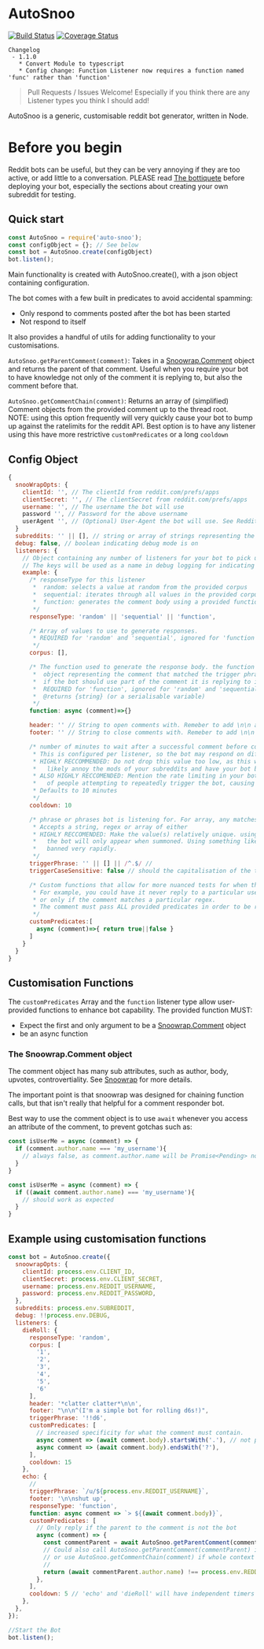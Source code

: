 # AutoSnoo

[![Build Status](https://travis-ci.org/jetbooster/auto-snoo.svg?branch=master)](https://travis-ci.org/jetbooster/auto-snoo) [![Coverage Status](https://coveralls.io/repos/github/jetbooster/auto-snoo/badge.svg?branch=master)](https://coveralls.io/github/jetbooster/auto-snoo)

```
Changelog
 - 1.1.0
   * Convert Module to typescript
   * Config change: Function Listener now requires a function named 'func' rather than 'function'
```

>Pull Requests / Issues Welcome! Especially if you think there are any Listener types you think I should add!

AutoSnoo is a generic, customisable reddit bot generator, written in Node.

# Before you begin
Reddit bots can be useful, but they can be very annoying if they are too active, or add little to a conversation. PLEASE read [The bottiquete](https://reddit.com/r/redditdev/comments/98vj9e/please_be_a_good_bot_citizen_of_reddit/) before deploying your bot, especially the sections about creating your own subreddit for testing.

## Quick start
```javascript
const AutoSnoo = require('auto-snoo');
const configObject = {}; // See below
const bot = AutoSnoo.create(configObject)
bot.listen();

```

Main functionality is created with AutoSnoo.create(), with a json object containing configuration.

The bot comes with a few built in predicates to avoid accidental spamming:
  * Only respond to comments posted after the bot has been started
  * Not respond to itself

It also provides a handful of utils for adding functionality to your customisations.

`AutoSnoo.getParentComment(comment)`: Takes in a [Snoowrap.Comment](https://github.com/not-an-aardvark/snoowrap) object and returns the parent of that comment. Useful when you require your bot to have knowledge not only of the comment it is replying to, but also the comment before that.

`AutoSnoo.getCommentChain(comment)`: Returns an array of (simplified) Comment objects from the provided comment up to the thread root.  
NOTE: using this option frequently will very quickly cause your bot to bump up against the ratelimits for the reddit API. Best option is to have any listener using this have more restrictive `customPredicates` or a long `cooldown`

## Config Object
```javascript
{
  snooWrapOpts: {
    clientId: '', // The clientId from reddit.com/prefs/apps
    clientSecret: '', // The clientSecret from reddit.com/prefs/apps
    username: '', // The username the bot will use
    password '', // Password for the above username 
    userAgent '', // (Optional) User-Agent the bot will use. See Reddit API rules for examples: https://github.com/reddit-archive/reddit/wiki/api#rules
  }
  subreddits: '' || [], // string or array of strings representing the subreddits the bot will listen on
  debug: false, // boolean indicating debug mode is on
  listeners: {
    // Object containing any number of listeners for your bot to pick up on
    // The keys will be used as a name in debug logging for indicating which listener triggered.
    example: {
      /* responseType for this listener
       *  random: selects a value at random from the provided corpus
       *  sequential: iterates through all values in the provided corpus in order
       *  function: generates the comment body using a provided function. See #functions
       */
      responseType: 'random' || 'sequential' || 'function',

      /* Array of values to use to generate responses. 
       * REQUIRED for 'random' and 'sequential', ignored for 'function'
       */
      corpus: [], 

      /* The function used to generate the response body. the function will be called with a snoowrap.Comment
       *  object representing the comment that matched the trigger phrase and all custom predicates. Useful
       *  if the bot should use part of the comment it is replying to in it's reponse.
       *  REQUIRED for 'function', ignored for 'random' and 'sequential'
       *  @returns {string} (or a serialisable variable) 
       */
      function: async (comment)=>{} 

      header: '' // String to open comments with. Remeber to add \n\n at the end if you want your generated content on a new line
      footer: '' // String to close comments with. Remeber to add \n\n at the start if you want your generated content seperate from the footer

      /* number of minutes to wait after a successful comment before commenting again.
       * This is configured per listener, so the bot may respond on different triggers within this time
       * HIGHLY RECCOMMENDED: Do not drop this value too low, as this will 
       *   likely annoy the mods of your subreddits and have your bot banned.
       * ALSO HIGHLY RECCOMENDED: Mention the rate limiting in your bot footer, this will reduce the amount
       *   of people attempting to repeatedly trigger the bot, causing spam
       * Defaults to 10 minutes
       */
      cooldown: 10 

      /* phrase or phrases bot is listening for. For array, any matches is considered a match.
       * Accepts a string, regex or array of either
       * HIGHLY RECCOMENDED: Make the value(s) relatively unique. using /u/{botName} is a good option, then
       *   the bot will only appear when summoned. Using something like 'the' is a great way to get your bot 
       *   banned very rapidly.
       */
      triggerPhrase: '' || [] || /^.$/ // 
      triggerCaseSensitive: false // should the capitalisation of the trigger word match? defaults to false

      /* Custom functions that allow for more nuanced tests for when the bot should reply
       * For example, you could have it never reply to a particular user, only between certain hours,
       * or only if the comment matches a particular regex.
       * The comment must pass ALL provided predicates in order to be responded to.
       */
      customPredicates:[
        async (comment)=>{ return true||false }
      ]
    }
  }
}

```


## Customisation Functions
The `customPredicates` Array and the `function` listener type allow user-provided functions to enhance bot capability.
The provided function MUST:
 * Expect the first and only argument to be a [Snoowrap.Comment](https://github.com/not-an-aardvark/snoowrap) object
 * be an async function

### The Snoowrap.Comment object
The comment object has many sub attributes, such as author, body, upvotes, controvertiality. See [Snoowrap](https://github.com/not-an-aardvark/snoowrap) for more details. 

The important point is that snoowrap was designed for chaining function calls, but that isn't really that helpful for a comment responder bot.

Best way to use the comment object is to use `await` whenever you access an attribute of the comment, to prevent gotchas such as:
```javascript
const isUserMe = async (comment) => {
  if (comment.author.name === 'my_username'){
    // always false, as comment.author.name will be Promise<Pending> not yet a value
  }
}

const isUserMe = async (comment) => {
  if ((await comment.author.name) === 'my_username'){
    // should work as expected
  }
}

```

## Example using customisation functions
```javascript
const bot = AutoSnoo.create({
  snoowrapOpts: {
    clientId: process.env.CLIENT_ID,
    clientSecret: process.env.CLIENT_SECRET,
    username: process.env.REDDIT_USERNAME,
    password: process.env.REDDIT_PASSWORD,
  },
  subreddits: process.env.SUBREDDIT,
  debug: !!process.env.DEBUG,
  listeners: {
    dieRoll: {
      responseType: 'random',
      corpus: [
        '1',
        '2',
        '3',
        '4',
        '5',
        '6'
      ],
      header: '*clatter clatter*\n\n',
      footer: "\n\n^(I'm a simple bot for rolling d6s!)",
      triggerPhrase: '!!d6',
      customPredicates: [
        // increased specificity for what the comment must contain.
        async comment => (await comment.body).startsWith('.'), // not particularly useful, just example of syntax
        async comment => (await comment.body).endsWith('?'),
      ],
      cooldown: 15
    },
    echo: {
      // 
      triggerPhrase: `/u/${process.env.REDDIT_USERNAME}`,
      footer: '\n\nshut up',
      responseType: 'function',
      function: async comment => `> ${(await comment.body)}`,
      customPredicates: [
        // Only reply if the parent to the comment is not the bot
        async (comment) => {
          const commentParent = await AutoSnoo.getParentComment(comment); // use parentComment util
          // Could also call AutoSnoo.getParentComment(commentParent) if more context is needed,
          // or use AutoSnoo.getCommentChain(comment) if whole context is required
          // 
          return (await commentParent.author.name) !== process.env.REDDIT_USERNAME;
        },
      ],
      cooldown: 5 // 'echo' and 'dieRoll' will have independent timers
    },
  },
});

//Start the Bot
bot.listen();
```
